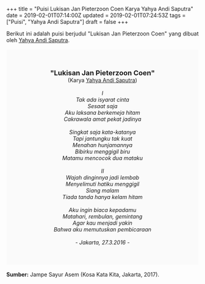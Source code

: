 +++
title = "Puisi Lukisan Jan Pieterzoon Coen Karya Yahya Andi Saputra"
date = 2019-02-01T07:14:00Z
updated = 2019-02-01T07:24:53Z
tags = ["Puisi", "Yahya Andi Saputra"]
draft = false
+++

<div dir="ltr" style="text-align: left;" trbidi="on"><div dir="ltr" style="text-align: left;" trbidi="on"><div style="text-align: justify;">Berikut ini adalah puisi berjudul "Lukisan Jan Pieterzoon Coen" yang dibuat oleh <a href="http://poskotanews.com/2017/10/31/yahya-yang-gigih-menjaga-seni-budaya-betawi/" target="_blank">Yahya Andi Saputra</a>.</div><br /><div style="background: #FAFAFA; font-size: 14px; height: auto; margin: 0 auto; padding: 50px; text-align: center; width: auto;"><span style="font-size: 18px;"><b>"Lukisan Jan Pieterzoon Coen"</b></span><br />(Karya <a href="https://www.sekata.web.id/tags/yahya-andi-saputra" target="_blank">Yahya Andi Saputra</a>) <br /><br /><i>I<br />Tak ada isyarat cinta<br />Sesaat saja<br />Aku laksana berkemeja hitam<br />Cakrawala amat pekat jadinya<br /><br />Singkat saja kata-katanya<br />Tapi jantungku tak kuat<br />Menahan hunjamannya<br />Bibirku menggigil biru<br />Matamu mencocok dua mataku<br /><br />II<br />Wajah dinginnya jadi lembab<br />Menyelimuti hatiku menggigil<br />Siang malam<br />Tiada tanda hanya kelam hitam<br /><br />Aku ingin biaca kepadamu<br />Matahari, rembulan, gemintang<br />Agar kau menjadi yakin<br />Bahwa aku memutuskan pembicaraan<br /><br />- Jakarta, 27.3.2016 -</i> </div></div><br /><div style="text-align: justify;"><b>Sumber:</b> Jampe Sayur Asem (Kosa Kata Kita, Jakarta, 2017).</div></div>
